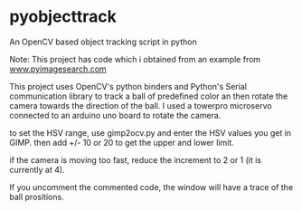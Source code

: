 # pyobjecttrack
An OpenCV based object tracking script in python


Note: This project has code which i obtained from an example from www.pyimagesearch.com

This project uses OpenCV's python binders and Python's Serial communication library to track a ball of predefined color an then rotate the camera towards the direction of the ball. I used a towerpro microservo connected to an arduino uno board to rotate the camera.

to set the HSV range, use gimp2ocv.py and enter the HSV values you get in GIMP. then add +/- 10 or 20 to get the upper and lower limit.

if the camera is moving too fast, reduce the increment to 2 or 1 (it is currently at 4).

If you uncomment the commented code, the window will have a trace of the ball prositions.

